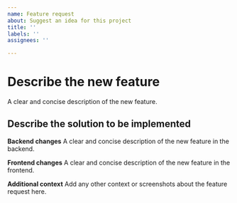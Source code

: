 ```yaml
---
name: Feature request
about: Suggest an idea for this project
title: ''
labels: ''
assignees: ''

---
```


# Describe the new feature
A clear and concise description of the new feature.
## Describe the solution to be implemented

**Backend changes**
A clear and concise description of the new feature in the backend.

**Frontend changes**
A clear and concise description of the new feature in the frontend.

**Additional context**
Add any other context or screenshots about the feature request here.
